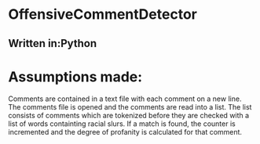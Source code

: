 # OffensiveCommentDetector
## Written in:Python
# Assumptions made:
  Comments are contained in a text file with each comment on a new line.
  The comments file is opened and the comments are read into a list. 
  The list consists of comments which are tokenized before they are checked with a list of words containting racial slurs. 
  If a match is found, the counter is incremented and the degree of profanity is calculated for that comment.
